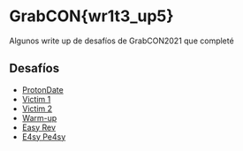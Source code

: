 # GrabCON{wr1t3_up5}

Algunos write up de desafíos de GrabCON2021 que completé

## Desafíos

- <a href="https://github.com/caverav/GrabCON2021/blob/main/ProtonDate.md"> ProtonDate </a>
- <a href="https://camilo.fvv.cl/caverav/GrabCON2021/Victim1.md"> Victim 1 </a>
- <a href="https://camilo.fvv.cl/caverav/GrabCON2021/Victim2.md"> Victim 2 </a>
- <a href="https://camilo.fvv.cl/caverav/GrabCON2021/Warm-up.md"> Warm-up </a>
- <a href="https://camilo.fvv.cl/caverav/GrabCON2021/EasyRev.md"> Easy Rev </a>
- <a href="https://camilo.fvv.cl/caverav/GrabCON2021/E4syPe4sy.md"> E4sy Pe4sy </a>
